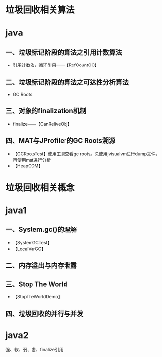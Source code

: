 


# 垃圾回收相关算法
# java
## 一、垃圾标记阶段的算法之引用计数算法
- 引用计数法，循环引用——【RefCountGC】

## 二、垃圾标记阶段的算法之可达性分析算法
- GC Roots

## 三、对象的finalization机制
- finalize——【CanReliveObj】

## 四、MAT与JProfiler的GC Roots溯源
- 【GCRootsTest】使用工具查看gc roots。先使用jvisualvm进行dump文件，再使用mat进行分析
- 【HeapOOM】


# 垃圾回收相关概念
# java1
## 一、System.gc()的理解
- 【SystemGCTest】
- 【LocalVarGC】

## 二、内存溢出与内存泄露

## 三、Stop The World
- 【StopTheWorldDemo】

## 四、垃圾回收的并行与并发

# java2
强、软、弱、虚、finalize引用



